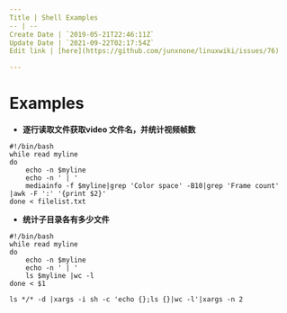 ```yaml
---
Title | Shell Examples
-- | --
Create Date | `2019-05-21T22:46:11Z`
Update Date | `2021-09-22T02:17:54Z`
Edit link | [here](https://github.com/junxnone/linuxwiki/issues/76)

---
```



# Examples

- **逐行读取文件获取video 文件名，并统计视频帧数**

```
#!/bin/bash
while read myline
do
    echo -n $myline
    echo -n ' | '
    mediainfo -f $myline|grep 'Color space' -B10|grep 'Frame count' |awk -F ':' '{print $2}'
done < filelist.txt
```

- **统计子目录各有多少文件**

```
#!/bin/bash
while read myline
do
    echo -n $myline
    echo -n ' | '
    ls $myline |wc -l
done < $1

```

```
ls */* -d |xargs -i sh -c 'echo {};ls {}|wc -l'|xargs -n 2
```
